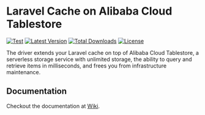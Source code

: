 # Laravel Cache on Alibaba Cloud Tablestore

[![Test](https://github.com/dew-serverless/laravel-tablestore-driver/actions/workflows/test.yaml/badge.svg)](https://github.com/dew-serverless/laravel-tablestore-driver/actions/workflows/test.yaml)
[![Latest Version](https://img.shields.io/packagist/v/dew-serverless/laravel-tablestore-driver)](https://github.com/dew-serverless/laravel-tablestore-driver)
[![Total Downloads](https://img.shields.io/packagist/dt/dew-serverless/laravel-tablestore-driver)](https://github.com/dew-serverless/laravel-tablestore-driver)
[![License](https://img.shields.io/packagist/l/dew-serverless/laravel-tablestore-driver)](https://github.com/dew-serverless/laravel-tablestore-driver)

The driver extends your Laravel cache on top of Alibaba Cloud Tablestore, a serverless storage service with unlimited storage, the ability to query and retrieve items in milliseconds, and frees you from infrastructure maintenance.

## Documentation

Checkout the documentation at [Wiki](https://github.com/dew-serverless/laravel-tablestore-driver/wiki).
